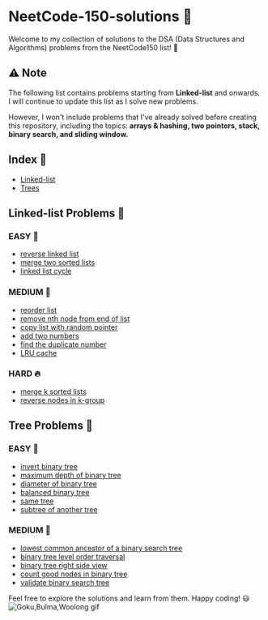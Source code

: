 # NeetCode-150-solutions :rocket:

Welcome to my collection of solutions to the DSA (Data Structures and Algorithms) problems from the NeetCode150 list! :notebook:
## :warning: Note

The following list contains problems starting from **Linked-list** and onwards. I will continue to update this list as I solve new problems.

However, I won't include problems that I've already solved before creating this repository, including the topics: **arrays & hashing, two pointers, stack, binary search, and sliding window.**

## Index :bookmark_tabs:

- [Linked-list](#linked-list)
- [Trees](#trees)

## <a name="linked-list"></a>Linked-list Problems :link:

### EASY :baby_chick:

- [reverse linked list](linked-list/206.reverse-linked-list)
- [merge two sorted lists](linked-list/21.merge-two-sorted-lists)
- [linked list cycle](linked-list/141.linked-list-cycle)

### MEDIUM :turtle:

- [reorder list](linked-list/143.reorder-list)
- [remove nth node from end of list](linked-list/19.remove-nth-node-from-end-of-list)
- [copy list with random pointer](linked-list/138.copy-list-with-random-pointer)
- [add two numbers](linked-list/2.add-two-numbers)
- [find the duplicate number](linked-list/287.find-the-duplicate-number)
- [LRU cache](linked-list/146.LRU-cache)

### HARD :fire:

- [merge k sorted lists](linked-list/23.merge-k-sorted-lists)
- [reverse nodes in k-group](linked-list/25.reverse-nodes-in-k-group)

## <a name="trees"></a>Tree Problems :link:

### EASY :baby_chick:

- [invert binary tree](trees/226.invert-binary-tree)
- [maximum depth of binary tree](trees/104.maximum-depth-of-binary-tree)
- [diameter of binary tree](trees/543.diameter-of-binary-tree)
- [balanced binary tree](trees/110.balanced-binary-tree)
- [same tree](trees/100.same-tree)
- [subtree of another tree](trees/572.subtree-of-another-tree)

### MEDIUM :turtle:

- [lowest common ancestor of a binary search tree](trees/235.lowest-common-ancestor-of-a-binary-search-tree)
- [binary tree level order traversal](trees/102.binary-tree-level-order-traversal)
- [binary tree right side view](trees/199.binary-tree-right-side-view)
- [count good nodes in binary tree](trees/1448.count-good-nodes-in-binary-tree)
- [validate binary search tree](trees/98.validate-binary-search-tree)

Feel free to explore the solutions and learn from them. Happy coding! :smiley:
![Goku,Bulma,Woolong gif](https://media.giphy.com/media/9JxRQ6NOf1orK/giphy.gif)
